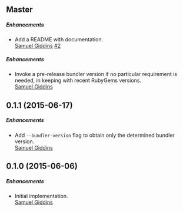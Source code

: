 ## Master

##### Enhancements

* Add a README with documentation.  
  [Samuel Giddins](https://github.com/segiddins)
  [#2](https://github.com/bundler/postit/issues/2)

##### Enhancements

* Invoke a pre-release bundler version if no particular requirement is needed,
  in keeping with recent RubyGems versions.  
  [Samuel Giddins](https://github.com/segiddins)


## 0.1.1 (2015-06-17)

##### Enhancements

* Add `--bundler-version` flag to obtain only the determined bundler version.  
  [Samuel Giddins](https://github.com/segiddins)


## 0.1.0 (2015-06-06)

##### Enhancements

* Initial implementation.  
  [Samuel Giddins](https://github.com/segiddins)
